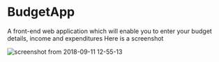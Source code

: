 # BudgetApp
A front-end web application which will enable you to enter your budget details, income and expenditures
Here is a screenshot

![screenshot from 2018-09-11 12-55-13](https://user-images.githubusercontent.com/17709720/45344868-5fc79b80-b5c2-11e8-8d63-77207787fbd9.png)
